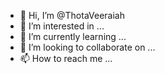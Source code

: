 - 👋 Hi, I’m @ThotaVeeraiah
- 👀 I’m interested in ...
- 🌱 I’m currently learning ...
- 💞️ I’m looking to collaborate on ...
- 📫 How to reach me ...

<!---
ThotaVeeraiah/ThotaVeeraiah is a ✨ special ✨ repository because its `README.md` (this file) appears on your GitHub profile.
You can click the Preview link to take a look at your changes.
--->
